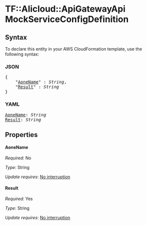 # TF::Alicloud::ApiGatewayApi MockServiceConfigDefinition

## Syntax

To declare this entity in your AWS CloudFormation template, use the following syntax:

### JSON

<pre>
{
    "<a href="#aonename" title="AoneName">AoneName</a>" : <i>String</i>,
    "<a href="#result" title="Result">Result</a>" : <i>String</i>
}
</pre>

### YAML

<pre>
<a href="#aonename" title="AoneName">AoneName</a>: <i>String</i>
<a href="#result" title="Result">Result</a>: <i>String</i>
</pre>

## Properties

#### AoneName

_Required_: No

_Type_: String

_Update requires_: [No interruption](https://docs.aws.amazon.com/AWSCloudFormation/latest/UserGuide/using-cfn-updating-stacks-update-behaviors.html#update-no-interrupt)

#### Result

_Required_: Yes

_Type_: String

_Update requires_: [No interruption](https://docs.aws.amazon.com/AWSCloudFormation/latest/UserGuide/using-cfn-updating-stacks-update-behaviors.html#update-no-interrupt)

